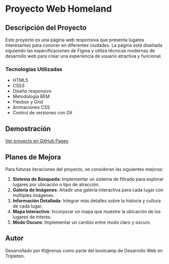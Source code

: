 # Proyecto Web Homeland

## Descripción del Proyecto

Este proyecto es una página web responsiva que presenta lugares interesantes para conocer en diferentes ciudades. La página está diseñada siguiendo las especificaciones de Figma y utiliza técnicas modernas de desarrollo web para crear una experiencia de usuario atractiva y funcional.

### Tecnologías Utilizadas

- HTML5
- CSS3
- Diseño responsivo
- Metodología BEM
- Flexbox y Grid
- Animaciones CSS
- Control de versiones con Git

## Demostración

[Ver proyecto en GitHub Pages](https://klarenas.github.io/web_project_homeland/)

## Planes de Mejora

Para futuras iteraciones del proyecto, se consideran las siguientes mejoras:

1. **Sistema de Búsqueda**: Implementar un sistema de filtrado para explorar lugares por ubicación o tipo de atracción.
2. **Galería de Imágenes**: Añadir una galería interactiva para cada lugar con múltiples imágenes.
3. **Información Detallada**: Integrar más detalles sobre la historia y cultura de cada lugar.
4. **Mapa Interactivo**: Incorporar un mapa que muestre la ubicación de los lugares de interés.
5. **Modo Oscuro**: Implementar un cambio entre modo claro y oscuro.

## Autor

Desarrollado por Kl@renas como parte del bootcamp de Desarrollo Web en Tripleten.
